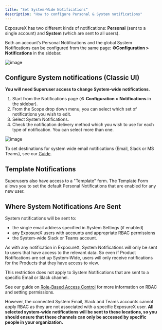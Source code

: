 ```yaml
---
title: "Set System-Wide Notifications"
description: "How to configure Personal & System notifications"
---
```


ExposureX has two different kinds of notifications: **Personal** (sent to a single account) and **System** (which are sent to all users).

Both an account’s Personal Notifications and the global System Notifications can be configured from the same page: **⚙️Configuration \> Notifications** in the sidebar.

![image](images/Configure_System_&_Personal_Notifications.png)

## Configure System notifications (Classic UI)

**You will need Superuser access to change System\-wide notifications.**

1. Start from the Notifications page (⚙️ **Configuration \> Notifications** in the sidebar).
2. From the Scope drop down menu, you can select which set of notifications you wish to edit.
3. Select System Notifications.
4. Check the notification delivery method which you wish to use for each type of notification. You can select more than one.

![image](images/Configure_System_&_Personal_Notifications_2.png)

To set destinations for system wide email notifications (Email, Slack or MS Teams), see our [Guide](../email_slack_teams).

## Template Notifications

Superusers also have access to a "Template" form.  The Template Form allows you to set the default Personal Notifications that are enabled for any new user.

## Where System Notifications Are Sent

System notifications will be sent to:
- the single email address specified in System Settings (if enabled)
- any ExposureX users with accounts and appropriate RBAC permissions
- the System-wide Slack or Teams account.

As with any notification in ExposureX, System Notifications will only be sent to users that have access to the relevant data.  So even if Product Notifications are set up System-Wide, users will only receive notifications for the Products that they have access to view.

This restriction does not apply to System Notifications that are sent to a specific Email or Slack channel.

See our guide on [Role-Based Access Control](../../user_management/about_perms_and_roles/) for more information on RBAC and setting permissions.

However, the connected System Email, Slack and Teams accounts cannot apply RBAC as they are not associated with a specific ExposureX user.  **All selected system-wide notifications will be sent to these locations, so you should ensure that these channels can only be accessed by specific people in your organization.**
